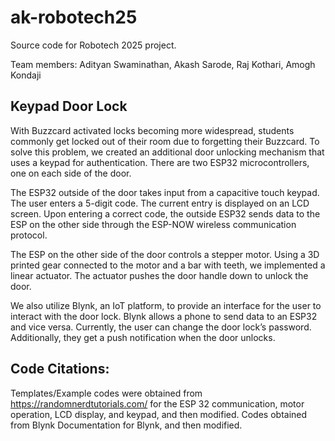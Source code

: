 # ak-robotech25

Source code for Robotech 2025 project.

Team members: Adityan Swaminathan, Akash Sarode, Raj Kothari, Amogh Kondaji

## Keypad Door Lock
With Buzzcard activated locks becoming more widespread, students commonly get locked out of their room due to forgetting their Buzzcard. To solve this problem, we created an additional door unlocking mechanism that uses a keypad for authentication. There are two ESP32 microcontrollers, one on each side of the door. 

The ESP32 outside of the door takes input from a capacitive touch keypad. The user enters a 5-digit code. The current entry is displayed on an LCD screen. Upon entering a correct code, the outside ESP32 sends data to the ESP on the other side through the ESP-NOW wireless communication protocol.

The ESP on the other side of the door controls a stepper motor. Using a 3D printed gear connected to the motor and a bar with teeth, we implemented a linear actuator. The actuator pushes the door handle down to unlock the door. 

We also utilize Blynk, an IoT platform, to provide an interface for the user to interact with the door lock. Blynk allows a phone to send data to an ESP32 and vice versa. Currently, the user can change the door lock’s password. Additionally, they get a push notification when the door unlocks. 

## Code Citations:
Templates/Example codes were obtained from https://randomnerdtutorials.com/ for the ESP 32 communication, motor operation, LCD display, and keypad, and then modified. Codes obtained from Blynk Documentation for Blynk, and then modified.
